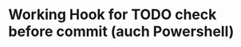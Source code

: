 Working Hook for TODO check before commit (auch Powershell)
===========================================================

